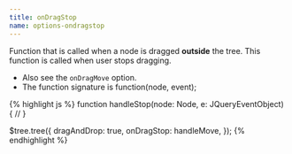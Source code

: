 ```yaml
---
title: onDragStop
name: options-ondragstop
---
```


Function that is called when a node is dragged **outside** the tree. This function is called when user stops dragging.

-   Also see the `onDragMove` option.
-   The function signature is function(node, event);

{% highlight js %}
function handleStop(node: Node, e: JQueryEventObject) {
//
}

$tree.tree({
dragAndDrop: true,
onDragStop: handleMove,
});
{% endhighlight %}
